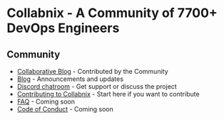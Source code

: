 # Collabnix - A Community of 7700+ DevOps Engineers

## Community

- [Collaborative Blog](https://community.collabnix.com) - Contributed by the Community
- [Blog](https://collabnix.com) - Announcements and updates
- [Discord chatroom](https://discord.gg/ztZpXzjSmF) - Get support or discuss the project
- [Contributing to Collabnix](https://github.com/collabnix/collabnix/blob/master/CONTRIBUTING.md) - Start here if you want to contribute
- [FAQ](https://github.com/collabnix/) - Coming soon
- [Code of Conduct](CODE_OF_CONDUCT.md) - Coming soon



